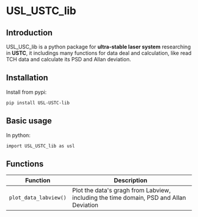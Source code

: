 # USL_USTC_lib

## Introduction

USL_USC_lib is a python package for **ultra-stable laser system** researching in **USTC**, it includings many functions for data deal and calculation, like read TCH data and calculate its PSD and Allan deviation.


## Installation

Install from pypi:

`pip install USL-USTC-lib`


## Basic usage

In python:

`import USL_USTC_lib as usl`

## Functions

|Function|Description|
|--|--|
|`plot_data_labview()`|Plot the data's gragh from Labview, including the time domain, PSD and Allan Deviation| 
